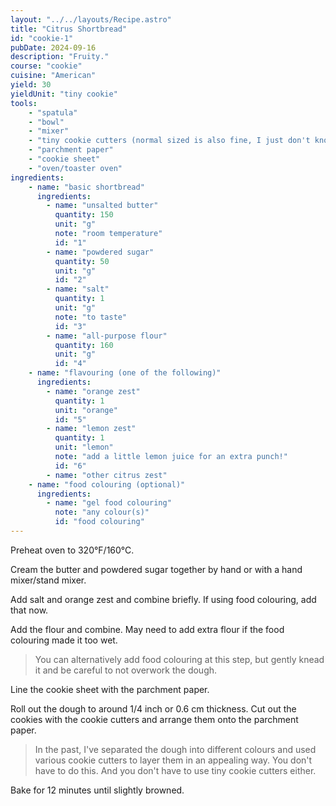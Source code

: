```yaml
---
layout: "../../layouts/Recipe.astro"
title: "Citrus Shortbread"
id: "cookie-1"
pubDate: 2024-09-16
description: "Fruity."
course: "cookie"
cuisine: "American"
yield: 30
yieldUnit: "tiny cookie"
tools:
    - "spatula"
    - "bowl"
    - "mixer"
    - "tiny cookie cutters (normal sized is also fine, I just don't know what it would yield)"
    - "parchment paper"
    - "cookie sheet"
    - "oven/toaster oven"
ingredients:
    - name: "basic shortbread"
      ingredients:
        - name: "unsalted butter"
          quantity: 150
          unit: "g"
          note: "room temperature"
          id: "1"
        - name: "powdered sugar"
          quantity: 50
          unit: "g"
          id: "2"
        - name: "salt"
          quantity: 1
          unit: "g"
          note: "to taste"
          id: "3"
        - name: "all-purpose flour"
          quantity: 160
          unit: "g"
          id: "4"
    - name: "flavouring (one of the following)"
      ingredients:
        - name: "orange zest"
          quantity: 1
          unit: "orange"
          id: "5"
        - name: "lemon zest"
          quantity: 1
          unit: "lemon"
          note: "add a little lemon juice for an extra punch!"
          id: "6"
        - name: "other citrus zest"
    - name: "food colouring (optional)"
      ingredients:
        - name: "gel food colouring"
          note: "any colour(s)"
          id: "food colouring"
---
```

Preheat oven to 320°F/160°C.

Cream the <span class="ingredient" data-id="1">butter</span> and <span class="ingredient" data-id="2">powdered sugar</span> together by hand or with a hand mixer/stand mixer.

Add <span class="ingredient" data-id="3">salt</span> and <span class="ingredient" data-id="4">orange zest</span> and combine briefly. If using <span class="ingredient">food colouring</span>, add that now.

Add the <span class="ingredient" data-id="4">flour</span> and combine. May need to add extra flour if the food colouring made it too wet. 
> You can alternatively add food colouring at this step, but gently knead it and be careful to not overwork the dough.

Line the cookie sheet with the parchment paper.

Roll out the dough to around 1/4 inch or 0.6 cm thickness. Cut out the cookies with the cookie cutters and arrange them onto the parchment paper.
> In the past, I've separated the dough into different colours and used various cookie cutters to layer them in an appealing way. You don't have to do this. And you don't have to use tiny cookie cutters either.

Bake for 12 minutes until slightly browned.